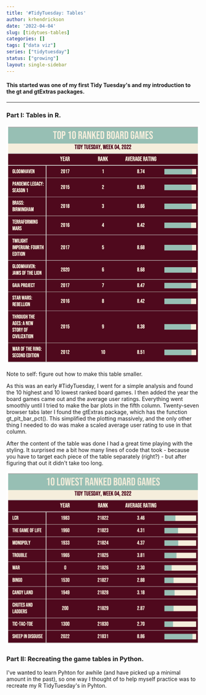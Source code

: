 ```yaml
---
title: '#TidyTuesday: Tables'
author: krhendrickson
date: '2022-04-04'
slug: [tidytues-tables]
categories: []
tags: ["data viz"]
series: ["tidytuesday"]
status: ["growing"]
layout: single-sidebar
---
```


#### This started was one of my first Tidy Tuesday's and my introduction to the gt and gtExtras packages.

---

### Part I: Tables in R. 

![](10HighestBoardGames_featured.png)

Note to self: figure out how to make this table smaller. 

As this was an early #TidyTuesday, I went for a simple analysis and found the 10 highest and 10 lowest ranked board games.  I then added the year the board games came out and the average user ratings. Everything went smoothly until I tried to make the bar plots in the fifth column. Twenty-seven browser tabs later I found the gtExtras package, which has the function gt_plt_bar_pct(). This simplified the plotting massively, and the only other thing I needed to do was make a scaled average user rating to use in that column.

After the content of the table was done I had a great time playing with the styling. It surprised me a bit how many lines of code that took - because you have to target each piece of the table separately (right?) - but after figuring that out it didn't take too long. 

![](10LowestBoardGames.png)

### Part II: Recreating the game tables in Python. 

I've wanted to learn Pyhton for awhile (and have picked up a minimal amount in the past), so one way I thought of to help myself practice was to recreate my R TidyTuesday's in Pyhton. 

